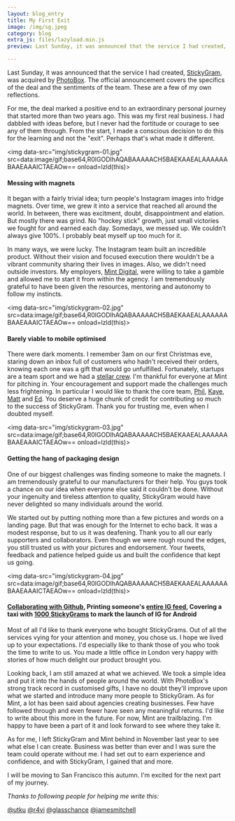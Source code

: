 ```yaml
---
layout: blog_entry
title: My First Exit
image: /img/sg.jpeg
category: blog
extra_js: files/lazyload.min.js
preview: Last Sunday, it was announced that the service I had created, <a href="http://stickygram.com">StickyGram</a>, was acquired by <a href="http://photobox.com">PhotoBox</a>. <a href="http://mintdigital.com/blog/photobox_stickygram">The official announcement</a> covers the specifics of the deal and the sentiments of the team. These are a few of my own reflections. <br> <br> For me, the deal marked a positive end to an extraordinary personal journey that started more than two years ago. This was my first real business. I had dabbled with ideas before, but I never had the fortitude or courage to see any of them through. From the start, I made a conscious decision to do this for the learning and not the "exit". Perhaps that's what made it different.

---
```


Last Sunday, it was announced that the service I had created, [StickyGram](http://stickygram.com), was acquired by [PhotoBox](http://mintdigital.com/blog/photobox_stickygram). The official announcement covers the specifics of the deal and the sentiments of the team. These are a few of my own reflections.

For me, the deal marked a positive end to an extraordinary personal journey that started more than two years ago. This was my first real business. I had dabbled with ideas before, but I never had the fortitude or courage to see any of them through. From the start, I made a conscious decision to do this for the learning and not the "exit". Perhaps that's what made it different.

<img data-src="img/stickygram-01.jpg" src=data:image/gif;base64,R0lGODlhAQABAAAAACH5BAEKAAEALAAAAAABAAEAAAICTAEAOw==
onload=lzld(this)> </img> 
#### Messing with magnets

It began with a fairly trivial idea; turn people's Instagram images into fridge magnets. Over time, we grew it into a service that reached all around the world. In between, there was excitment, doubt, disappointment and elation. But mostly there was grind. No "hockey stick" growth, just small victories we fought for and earned each day. Somedays, we messed up. We couldn't always give 100%. I probably beat myself up too much for it.

In many ways, we were lucky. The Instagram team built an incredible product. Without their vision and focused execution there wouldn't be a vibrant community sharing their lives in images. Also, we didn't need outside investors. My employers, [Mint Digital](http://mintdigital.com), were willing to take a gamble and allowed me to start it from within the agency. I am tremendously grateful to have been given the resources, mentoring and autonomy to follow my instincts.

<img data-src="img/stickygram-02.jpg" src=data:image/gif;base64,R0lGODlhAQABAAAAACH5BAEKAAEALAAAAAABAAEAAAICTAEAOw==
onload=lzld(this)> </img> 

#### Barely viable to mobile optimised

There were dark moments. I remember 3am on our first Christmas eve, staring down an inbox full of customers who hadn't received their orders, knowing each one was a gift that would go unfulfilled. Fortunately, startups are a team sport and we had a [stellar crew](http://mintdigital.com/people). I'm thankful for everyone at Mint for pitching in. Your encouragement and support made the challenges much less frightening. In particular I would like to thank the core team, [Phil](http://twitter.com/philnash), [Kaye](http://twitter.com/pavedwithgold), [Matt](http://twitter.com/mattboxs) and [Ed](http://twitter.com/eellson). You deserve a huge chunk of credit for contributing so much to the success of StickyGram. Thank you for trusting me, even when I doubted myself.

<img data-src="img/stickygram-03.jpg" src=data:image/gif;base64,R0lGODlhAQABAAAAACH5BAEKAAEALAAAAAABAAEAAAICTAEAOw==
onload=lzld(this)> </img> 

#### Getting the hang of packaging design

One of our biggest challenges was finding someone to make the magnets. I am tremendously grateful to our manufacturers for their help. You guys took a chance on our idea when everyone else said it couldn't be done. Without your ingenuity and tireless attention to quality, StickyGram would have never delighted so many individuals around the world.

We started out by putting nothing more than a few pictures and words on a landing page. But that was enough for the Internet to echo back. It was a modest response, but to us it was deafening. Thank you to all our early supporters and collaborators. Even though we were rough round the edges, you still trusted us with your pictures and endorsement. Your tweets, feedback and patience helped guide us and built the confidence that kept us going.

<img data-src="img/stickygram-04.jpg" src=data:image/gif;base64,R0lGODlhAQABAAAAACH5BAEKAAEALAAAAAABAAEAAAICTAEAOw==
onload=lzld(this)> </img> 

#### [Collaborating with Github](http://blog.stickygram.com/post/10442889552/world-first-instagram-printing-by-subscription), Printing someone's [entire IG feed](http://instagram.com/p/Zc3YO/), Covering a taxi with [1000 StickyGrams](http://instagram.com/p/JACd9gjtD9/) to mark the launch of IG for Android

Most of all I'd like to thank everyone who bought StickyGrams. Out of all the services vying for your attention and money, you chose us. I hope we lived up to your expectations. I'd especially like to thank those of you who took the time to write to us. You made a little office in London very happy with stories of how much delight our product brought you.

Looking back, I am still amazed at what we achieved. We took a simple idea and put it into the hands of people around the world. With PhotoBox's strong track record in customised gifts, I have no doubt they'll improve upon what we started and introduce many more people to StickyGram. As for Mint, a lot has been said about agencies creating businesses. Few have followed through and even fewer have seen any meaningful returns. I'd like to write about this more in the future. For now, Mint are trailblazing. I'm happy to have been a part of it and look forward to see where they take it. 

As for me, I left StickyGram and Mint behind in November last year to see what else I can create. Business was better than ever and I was sure the team could operate without me. I had set out to earn experience and confidence, and with StickyGram, I gained that and more. 

I will be moving to San Francisco this autumn. I'm excited for the next part of my journey.

_Thanks to following people for helping me write this:_

[@utku](http://twitter.com/utku) 
[@r4vi](http://twitter.com/r4vi)
[@glasschance](http://twitter.com/glasschance)
[@jamesmitchell](https://twitter.com/jamescmitchell)
